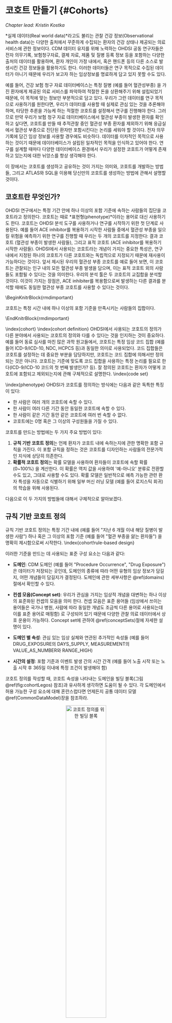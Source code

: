 # 코호트 만들기 {#Cohorts}

*Chapter lead: Kristin Kostka*

*실제 데이터(Real world data)*라고도 불리는 관찰 건강 정보(Observational health data)는 다양한 출처에서 꾸준하게 수집되는 환자의 건강 상태나 제공되는 의료서비스에 관한 정보이다. CDM 데이터 유지를 위해 노력하는 OHDSI 공동 연구자들은 전자 의무기록, 보험청구자료, 결제 자료, 제품 및 질병 등록 정보 등을 포함하는 다양한 출처의 데이터를 활용하며, 환자 개인이 가정 내에서, 혹은 핸드폰 등의 다른 소스로 발생시킨 건강 정보들을 활용하기도 한다. 이러한 데이터들은 연구 목적으로 수집된 데이터가 아니기 때문에 우리가 보고자 하는 임상정보를 명료하게 담고 있지 못할 수도 있다.

예를 들어, 건강 보험 청구 자료 데이터베이스는 특정 질병 (예를 들어 혈관성부종) 을 가진 환자에게 제공된 의료 서비스를 파악하여 적절한 돈을 상환해주기 위해 설립되었기 때문에, 이 목적에 맞는 정보만 부분적으로 담고 있다. 우리가 그런 데이터를 연구 목적으로 사용하기를 원한다면, 우리가 데이터를 사용할 때 실제로 관심 있는 것을 추론해야 하며, 타당한 추론을 가능케 하는 적절한 코호트를 설정해서 연구를 진행해야 한다. 그러므로 만약 우리가 보험 청구 자료 데이터베이스에서 혈관성 부종이 발생한 환자를 확인하고 싶다면, 코호트를 만들 때 추적관찰 중인 혈관성 부종 환자를 제외하기 위해 응급실에서 혈관성 부종으로 진단된 환자만 포함시킨다는 논리를 세워야 할 것이다. 전자 의무 기록에 담긴 임상 정보를 사용할 경우에도 비슷하다. 데이터를 이차적인 목적으로 사용하는 것이기 때문에 데이터베이스가 설립된 일차적인 목적을 인식하고 있어야 한다. 연구를 설계할 때마다 다양한 데이터베이스 환경에서 우리가 설정한 코호트가 어떻게 존재하고 있는지에 대한 뉘앙스를 항상 생각해야 한다.

이 장에서는 코호트를 생성하고 공유하는 것이 가지는 의미와, 코호트를 개발하는 방법들, 그리고 ATLAS와 SQL을 이용해 당신만의 코호트를 생성하는 방법에 관해서 설명할 것이다.

## 코호트란 무엇인가?

OHDSI 연구에서는 특정 기간 안에 하나 이상의 포함 기준에 속하는 사람들의 집단을 코호트라고 정의한다. 코호트는 때로 *표현형(phenotype)*이라는 용어로 대신 사용하기도 한다. 코호트는 OHDSI 분석 도구를 사용하거나 연구를 시작하기 위한 첫 단계로 사용된다. 예를 들어 ACE inhibitor를 복용하기 시작한 사람들 중에서 혈관성 부종을 일으킬 위험을 예측하기 위한 연구를 진행할 때 우리는 두 개의 코호트를 지정한다: 결과 코호트 (혈관성 부종이 발생한 사람들), 그리고 표적 코호트 (ACE inhibitor를 복용하기 시작한 사람들). OHDSI에서 사용되는 코호트라는 개념이 가지는 중요한 특성은, 연구 내에서 지정된 하나의 코호트가 다른 코호트와는 독립적으로 지정되기 때문에 재사용이 가능하다는 것이다. 앞서 제시된 우리의 혈관성 부종 코호트를 예로 들어 보면, 이 코호트는 관찰되는 인구 내의 모든 혈관성 부종 발생을 담으며, 이는 표적 코호트 외의 사람들도 포함될 수 있다는 것을 의미한다. 우리의 분석 툴은 두 코호트의 교집합을 분석할 것이다. 이것이 가지는 장점은, ACE inhibiter를 복용함으로써 발생하는 다른 결과를 분석할 때에도 동일한 혈관성 부종 코호트를 사용할 수 있다는 것이다.

\BeginKnitrBlock{rmdimportant}<div class="rmdimportant">코호트는 특정 시간 내에 하나 이상의 포함 기준을 만족시키는 사람들의 집합이다.
</div>\EndKnitrBlock{rmdimportant}

\index{cohort} \index{cohort definition}
OHDSI에서 사용되는 코호트의 정의가 다른 분야에서 사용되는 코호트의 정의와 다를 수 있다는 것을 인지하는 것이 중요하다. 예를 들어 동료 심사를 마친 많은 과학 원고들에서, 코호트는 특정 임상 코드 집합 (예를 들어 ICD-9/ICD-10, NDC, HCPCS 등)과 동일한 의미로 사용되었다. 코드 집합들은 코호트를 설정하는 데 중요한 부분을 담당하지만, 코호트는 코드 집합에 의해서만 정의되는 것은 아니다. 코호트는 기준에 맞도록 코드 집합을 사용하는 특정 논리를 필요로 한다(ICD-9/ICD-10 코드의 첫 번째 발생인가? 등). 잘 정의된 코호트는 환자가 어떻게 코호트에 포함되고 제외되는지에 관해 구체적으로 설명한다.
\index{code set}

\index{phenotype}
OHDSI가 코호트를 정의하는 방식에는 다음과 같은 독특한 특징이 있다:

- 한 사람은 여러 개의 코호트에 속할 수 있다.
- 한 사람이 여러 다른 기간 동안 동일한 코호트에 속할 수 있다.
- 한 사람이 같은 기간 동안 같은 코호트에 여러 번 속할 수 없다.
- 코호트에는 0명 혹은 그 이상의 구성원들을 가질 수 있다.

코호트를 만드는 방법에는 두 가지 주요 방법이 있다:

1. **규칙 기반 코호트 정의**는 언제 환자가 코호트 내에 속하는지에 관한 명확한 포함 규칙을 가진다. 이 포함 규칙을 정하는 것은 코호트를 디자인하는 사람들의 전문가적인 지식에 상당히 의존한다.
2. **확률적 코호트 정의**는 확률 모델을 사용하여 환자들이 코호트에 속할 확률 (0~100%) 을 계산한다. 이 확률은 역치 값을 사용하여 '예-아니오' 분류로 전환할 수도 있고, 그대로 사용할 수도 있다. 확률 모델은 일반적으로 예측 가능한 관련 환자 특성을 자동으로 식별하기 위해 일부 머신 러닝 모델 (예를 들어 로지스틱 회귀) 의 학습을 위해 사용된다.

다음으로 이 두 가지의 방법들에 대해서 구체적으로 알아보겠다.

## 규칙 기반 코호트 정의

규칙 기반 코호트 정의는 특정 기간 내에 (예를 들어 "지난 6 개월 이내 해당 질병이 발생한 사람") 하나 혹은 그 이상의 포함 기준 (예를 들어 "혈관 부종을 앓는 환자들") 을 명확히 제시함으로써 시작한다. \index{cohort!rule-based design}

이러한 기준을 만드는 데 사용되는 표준 구성 요소는 다음과 같다:

- **도메인**: CDM 도메인 (예를 들어 "Procedure Occurrence", "Drug Exposure")은 데이터가 저장되는 곳인데, 도메인의 종류에 따라 어떤 유형의 임상 정보가 담길지, 어떤 개념들이 담길지가 결정된다. 도메인에 관한 세부사항은 \@ref(domains)절에서 확인할 수 있다.

- **컨셉 모음(Concept set)**: 우리가 관심을 가지는 임상적 개념을 대변하는 하나 이상의 표준화된 컨셉의 모음을 의미 한다. 컨셉 모음은 표준 용어들 (임상에서 쓰이는 용어들은 국가나 병원, 사람에 따라 동일한 개념도 조금씩 다른 용어로 사용되는데 이를 표준 용어로 매핑함) 로 구성되어 있기 때문에 다양한 관찰 의료 데이터에서 상호 운용이 가능하다. Concept set에 관하여 \@ref(conceptSets)절에 자세한 설명이 있다.

- **도메인 별 속성**: 관심 있는 임상 실체와 연관된 추가적인 속성들 (예를 들어 DRUG_EXPOSURE의 DAYS_SUPPLY, MEASUREMENT의 VALUE_AS_NUMBER와 RANGE_HIGH)

- **시간의 설정**: 포함 기준과 이벤트 발생 간의 시간 간격 (예를 들어 노출 시작 또는 노출 시작 후 365일 이내에 특정 조건이 발생해야 함)

코호트 정의를 작성할 때, 코호트 속성을 나타내는 도메인을 빌딩 블록(그림 \@ref(fig:cohortLegos) 참조)과 유사하게 생각하면 도움이 될 수 있다. 각 도메인에서 허용 가능한 구성 요소에 대해 혼란스럽다면 언제든지 공통 데이터 모델 \@ref(CommonDataModel)장을 참조하라.

<div class="figure" style="text-align: center">
<img src="images/Cohorts/cohort-legos.png" alt="코호트 정의를 위한 빌딩 블록" width="50%" />
<p class="caption">(\#fig:cohortLegos)코호트 정의를 위한 빌딩 블록</p>
</div>

코호트 정의를 작성할 때, 다음과 같은 질문에 답할 수 있어야 한다:

- *코호트 진입 시간을 정의하는 초기 이벤트는 무엇인가?*
- *초기 이벤트에는 어떤 포함 기준이 적용되는가?*
- *코호트 종료 시간을 정의하는 것은 무엇인가?*

**코호트 진입 이벤트**: 코호트 진입 이벤트(초기 이벤트)는 사람들이 코호트에 진입하는 **코호트 색인 날짜(cohort index date)**로 정의된다. 코호트 진입 이벤트는 약물 노출(Drug exposure), 질병 상태(conditions), 절차(procedures), 측정(measurements) 및 방문(visits)과 같은 CDM에 기록된 모든 사건일 수 있다. 초기 이벤트는 데이터가 저장되는 CDM 도메인(예를 들어 PROCEDURS_OCCURRENCE, DRUG_EXPOSURE 등), 임상 활동을 식별하기 위해 구축된 개념 모음(예를 들어 질병 상태에 대한 SNOMED 코드, 약물에 대한 RxNorm 코드) 및 기타 특정 속성들(예를 들어 발생 연령, 첫 진단 / 절차 등, 지정된 시작 및 종료 날짜, 방문 유형 등)에 의해 정의된다. 진입 이벤트를 가진 사람들의 집합을 **초기 이벤트 코호트**라고 한다. \index{cohort!entry event}

**포함 기준**: 포함 기준은 초기 이벤트 코호트에 적용되어 코호트에 진입할 사람들을 추가적으로 제한한다. 각 포함 기준을 만들 때는 데이터가 저장되는 CDM 도메인, 컨셉 모음, 도메인 별 속성(예를 들어 days supply, 방문 유형) 및 코호트 색인 날짜에 관한 시간 논리를 결정해야 한다. **적격 코호트(qualifying cohort)**는 초기 이벤트 코호트에서 모든 포함 기준을 충족하는 사람들의 집합으로 정의한다. \index{cohort!inclusion criteria}

**코호트 종료 기준**: 코호트 종료 이벤트는 한 사람이 더 이상 코호트 자격 요건을 갖추지 못했을 때를 의미한다. 코호트 종료는 관찰 기간이 끝났을 때, 초기 진입 이벤트로부터 일정한 시간이 경과했을 때 혹은 마지막 이벤트가 발생했을 때 등 여러 방법으로 정의할 수 있다. 코호트 종료 기준에 따라 한 사람이 다른 시간 간격 동안 코호트에 여러 번 속할 수 있다.\index{cohort!exit criteria}

\BeginKnitrBlock{rmdimportant}<div class="rmdimportant">OHDSI 도구에는 포함 기준과 제외 기준이 구분되지 않는다. 모든 기준은 포함 기준으로 설정해야 한다. 예를 들어 ‘사전 고혈압 환자 제외’라는 제외 기준을 ‘사전 고혈압 발생이 0인 사람들 포함’이라는 포함 기준으로 설정해야 한다.
</div>\EndKnitrBlock{rmdimportant}

## 컨셉 모음 {#conceptSets}

\index{concept set}

컨셉 모음을 구성하는 컨셉들은 다양한 다른 분석들에서 재사용이 가능하다. 컨셉 모음은 관찰 연구들에서 종종 사용되는 표준화된 컴퓨터 코드라고 생각해도 된다. 컨셉 모음은 다음 특성들을 포함하고 있다:

- **Exclude**: 컨셉 모음으로부터 해당 컨셉과 해당 컨셉의 하위 컨셉들을 제외하라.
- **Descendants**: 이 컨셉 뿐만 아니라 모든 하위 항목 컨셉들을 고려하라.
- **Mapped**: 표준화되지 않은 컨셉들도 검색하라.

예를 들어 표 \@ref(tab:conceptSetExpression)과 같이 컨셉 모음은 두 개의 컨셉들을 포함할 수 있다. 여기서 우리는 [4329847](http://athena.ohdsi.org/search-terms/terms/4329847) (“Myocardial infarction”) 과 그 모든 하위 컨셉들을 포함했고, [314666](http://athena.ohdsi.org/search-terms/terms/314666) (“Old myocardial infarction”) 과 그 모든 하위 컨셉들은 제외했다.

Table: (\#tab:conceptSetExpression) 컨셉 모음의 예시

| Concept Id | Concept Name | Excluded | Descendants | Mapped |
| ---------- |:------------ | -------- | ----------- | ------ |
| 4329847    | Myocardial infarction | NO | YES | NO |
| 314666     | Old myocardial infarction | YES | YES | NO |

그림 \@ref(fig:conceptSet)에서 볼 수 있다시피, “Myocardial infarction” 과 그 모든 하위 컨셉들을 포함할 것이고, 하위 컨셉들 중에서 “Old myocardial infarction” 와 그 모든 하위 컨셉들은 제외할 것이다. 결과적으로 거의 100개 정도의 표준 컨셉들을 포함한 컨셉 모음이 만들어졌다. 이 표준 컨셉들은 다양한 데이터베이스에서 사용되는 수백 개의 소스 코드 (예를 들어 ICD-9, ICD-10) 를 반영한다.

<div class="figure" style="text-align: center">
<img src="images/Cohorts/conceptSet.png" alt="&quot;Myocardial infaction&quot;와 그 하위 컨셉을 포함하지만 &quot;Old myocardial infarction&quot;과 그 하위 컨셉은 제외하는 컨셉 모음" width="100%" />
<p class="caption">(\#fig:conceptSet)"Myocardial infaction"와 그 하위 컨셉을 포함하지만 "Old myocardial infarction"과 그 하위 컨셉은 제외하는 컨셉 모음</p>
</div>

## 확률적 코호트 정의

규칙 기반 코호트 정의는 코호트 정의를 수행할 때 널리 사용되는 방법이다. 그러나 코호트를 만들기 위해 전문가끼리의 합의를 이루는 것은 매우 많은 시간이 소요되는 일이다. 확률적 코호트 정의는 코호트 속성의 효율적인 선택을 위한 대안적인 기계 구동 방식이다. 이 접근법에서, 지도 기계학습은 코호트를 설계하는 알고리즘이 레이블이 붙은 케이스로부터 학습할 수 있게 한다. 이 알고리즘은 더 나은 코호트 설계를 위해 사용될 것이다. \index{cohort!probabilistic design}

A이 접근 방법을 CDM의 데이터에 적용한 예는 아프로디테 (APHRODITE: Automated PHenotype Routine for Observational Definition, Identification, Training and Evaluation) R 패키지이다. 이 패키지는 불완전하게 레이블이 붙은 데이터로부터 학습하는 능력을 결합한 코호트 구축 프레임워크를 제공한다. [@Banda2017APHRODITE] \index{APHRODITE}

[^aphroditeUrl]: https://github.com/OHDSI/Aphrodite

## 코호트 정의 유효성

당신이 코호트를 구축할 때, 다음 중 당신에게 더 중요한 것이 무엇인지 고려하는 것이 필요하다: *코호트 조건에 해당하는 환자를 모두 찾는 것이 더 중요한가? 아니면 당신이 확신할 수 있는 환자들만 찾는 것이 더 중요한가?*

코호트를 구축할 때 당신의 전략은 전문가가 질병을 얼마나 엄격하게 정의하는지에 의존할 것이다. 얻을 수 있는 모든 것을 사용하거나, 최저 공통분모를 사용하거나 이 둘을 절충하는 코호트 정의를 작성할 수 있다. 관심 코호트를 적절하게 연구하기 위해 얼마나 엄격한 임계값을 사용할지는 궁극적으로 연구원의 재량에 달려 있다.

이 장의 시작 부분에서 언급했듯이 코호트 정의는 데이터로부터 관찰하고자 하는 것을 유추하려는 시도이다. 우리는 코호트 정의를 통한 다음의 시도에 성공하였는가? 일반적으로, ‘골드 스탠다드 기준’과 비교함으로써 규칙 기반의 코호트 정의와 확률적 알고리즘의 유효성을 검증할 수 있다. 이에 대해서는 \@ref(ClinicalValidity)장 ("임상적 타당성") 에서 자세히 설명한다.

### OHDSI의 골드 스탠다드 코호트 라이브러리

커뮤니티를 지원하기 위해서 OHDSI Gold Standard Phenotype Library (GSPL) 그룹이 형성되었다. GSPL 그룹의 목표는 규칙 기반 및 확률적 방법으로 커뮤니티 기반의 코호트 라이브러리를 개발하는 것이다. GSPL은 OHDSI 커뮤니티의 멤버들이 각자의 연구를 위해 커뮤니티가 검증한 코호트를 찾아서 실행시킬 수 있게 하였다. 이 ‘gold standard’ 코호트들은 라이브러리 안에 들어 있다. GSPL과 관련된 추가적인 정보를 얻으려면 OHDSI 작업 그룹 페이지에 문의하라. 이전에 소개되었던 APHRODITE [@Banda2017APHRODITE] 와 PheValuator tool [@Swerdel2019phevaluator] 뿐만 아니라 OHDSI 네트워크에서 전자 의무 기록과 유전 정보를 공유하기 위해 만들어진 eMERGE Phenotype Library [eMERGE](https://emerge.mc.vanderbilt.edu/) [Phenotype Library](https://phekb.org/phenotypes) [@Hripcsak2019eMERGE] 도 해당 작업 그룹에서 다루고 있다. 당신이 코호트를 설계하는 데 관심이 많다면, 이 작업 그룹에 참여해 보아라.
 \index{phenotype library}

[^gsplUrl]: https://www.ohdsi.org/web/wiki/doku.php?id=projects:workgroups:gold-library-wg

## 고혈압 환자 코호트 작성하기

규칙 기반의 접근 방법으로 코호트를 작성해보자. 이번 예제에서는, *고혈압의 초기 치료를 위해 ACE inhibitors 단일 치료를 시작한 환자들* 을 찾을 것이다.

이 연습을 진행하면서 표준 감소 차트와 비슷한 코호트를 작성하게 될 것이다. 그림 \@ref(fig:CohortPractice)은 우리가 어떤 논리로 코호트를 작성할지 보여준다.

<div class="figure" style="text-align: center">
<img src="images/Cohorts/CohortPractice.png" alt="만들고자 하는 코호트의 논리적 구성도" width="100%" />
<p class="caption">(\#fig:CohortPractice)만들고자 하는 코호트의 논리적 구성도</p>
</div>

ATLAS 유저 인터페이스를 사용해서 코호트를 작성해도 되고, 쿼리를 직접 짜도 된다. 이 장에서는 두 가지 방법 모두에 대해 간단히 소개하겠다.

## ATLAS를 이용해 코호트 작성하기

ATLAS를 시작하기 위해 ![](images/Cohorts/cohortdefinition.png) 버튼을 클릭하라. 다음으로 ‘New cohort’ 버튼을 클릭하라. 다음 화면에서 비어 있는 코호트를 확인할 수 있을 것이다. 그림 \@ref(fig:ATLASdefineacohort)에서 당신이 현재 보고 있는 화면을 확인하라.

<div class="figure" style="text-align: center">
<img src="images/Cohorts/ATLAS-defineacohort.png" alt="New Cohort Definition" width="100%" />
<p class="caption">(\#fig:ATLASdefineacohort)New Cohort Definition</p>
</div>

먼저 “New Cohort Definition”로 지정되어 있는 코호트 이름을 다른 이름으로 바꿔 지어 주기를 추천한다. ‘New users of ACE inhibitors as first-line monotherapy for hypertension’라고 지으면 적당할 것이다.

\BeginKnitrBlock{rmdimportant}<div class="rmdimportant">ATLAS는 동일한 이름을 가진 두 개의 코호트가 존재하는 것을 허락하지 않는다. 기존에 있던 이름을 사용하려고 하면 에러 메시지가 뜰 것이다.</div>\EndKnitrBlock{rmdimportant}

이름을 정했으면, ![](images/Cohorts/save.png)을 눌러서 코호트를 저장하여라.


### 초기 이벤트 기준

이제 우리는 초기 코호트 이벤트를 정의해야 한다. “Add initial event”를 클릭하라. 어떤 도메인 내에서 기준을 설정할지 결정해야 한다. 초기 코호트 이벤트를 정의하기 위해 어떤 도메인이 필요한지 어떻게 알 수 있을까? 함께 알아보자.

<div class="figure" style="text-align: center">
<img src="images/Cohorts/ATLAS-initialevent.png" alt="초기 이벤트 추가하기" width="100%" />
<p class="caption">(\#fig:ATLASinitialevent)초기 이벤트 추가하기</p>
</div>

그림 \@ref(fig:ATLASinitialevent)에서 볼 수 있듯이 ATLAS는 각 기준들 아래에 설명을 제공한다. 우리가 만약 특정 질병을 진단받은 환자들을 찾으려 한다면 CONDITION_OCCURRENCE 도메인에서 기준을 만들어야 한다. 특정 약물이나 특정 계열의 약물을 복용한 환자를 찾고 싶다면, DRUG_EXPOSURE 도메인에서 기준을 만들어야 한다. 우리는 고혈압의 초치료로 ACE inhibitors 단독요법을 시행한 환자들을 찾고 싶기 때문에, DRUG_EXPOSURE 도메인에서 기준을 만들어야 한다. 그런데 고혈압을 진단받은 환자도 찾아야 하지 않는가? 고혈압과 관련해서는 다른 기준을 만들 것이다. 하지만 고혈압 약물을 복용하기 시작한 날짜가 코호트 시작 날짜로 설정되며, 고혈압 약물을 복용하기 시작한 것이 코호트의 시작 이벤트가 될 것이다. 고혈압의 진단은 *추가적 적격 기준(additional qualifying criteria)*이라고 부른다. 이에 관해서는 뒤에서 다시 설명하겠다. 이제 ‘Add Drug Exposure’를 클릭하라.

화면은 당신이 선택한 기준에 따라 업데이트되겠지만, 아직 끝난 것은 아니다. 그림 \@ref(fig:ATLASdrugexposure)에서 볼 수 있다시피 ATLAS는 우리가 어떤 약물을 찾고자 하는지 아직 모른다. 우리는 ATLAS에게 어떤 컨셉 모음이 ACE inhibitors와 연관이 있는지 알려주어야 한다.

<div class="figure" style="text-align: center">
<img src="images/Cohorts/ATLAS-drugexposure.png" alt="약물 복용에 관하여 정의하기" width="100%" />
<p class="caption">(\#fig:ATLASdrugexposure)약물 복용에 관하여 정의하기</p>
</div>

### 컨셉 모음 정의하기

ACE inhibitors를 정의하기 위한 대화 상자를 열기 위해 ![](images/Cohorts/downarrow.png)을 클릭하라.

#### 시나리오 1: 당신은 아직 컨셉 모음을 만들지 않았다 {-}

아직 당신의 코호트에 추가할 컨셉 모음을 만들지 않았다면, 이것을 먼저 진행해야 한다. ‘Concept set’ 탭의 ‘New Concept Set’을 클릭하여 코호트를 작성하는 데 쓰일 컨셉 모음을 만들 수 있다. 컨셉 모음의 이름을 ‘Unnamed Concept Set’에서 새로 지어 주어야 한다. 이제 ![](images/Cohorts/search-2.png) 모듈을 통해 ACE inhibitors를 나타내는 컨셉들을 찾아보자. (그림 \@ref(fig:aceinhibitors))

<div class="figure" style="text-align: center">
<img src="images/Cohorts/aceinhibitors.png" alt="용어 찾기 - ACE Inhibitors" width="100%" />
<p class="caption">(\#fig:aceinhibitors)용어 찾기 - ACE Inhibitors</p>
</div>

필요한 용어들을 찾았다면, ![](images/Cohorts/shoppingcart.png)을 클릭함으로써 그 컨셉을 선택할 수 있다. 그림 \@ref(fig:aceinhibitors)의 좌상단의 왼쪽을 향하는 화살표 버튼을 클릭하여 코호트 작성 페이지로 돌아갈 수 있다. 적절한 용어를 찾기 위한 방법은 \@ref(StandardizedVocabularies)장 (표준 용어)을 참고하라.

그림 \@ref(fig:aceConceptSetExpression)에서 우리가 선택한 컨셉 모음의 구성을 확인할 수 있다. 우리는 모든 ACE inhibitors 성분들을 선택했으며, 그것들의 하위 개념들도 포함시켰다. ‘Included concepts’를 클릭하여 포함된 21,536개의 모든 컨셉들을 확인할 수 있고, ‘Included Source Codes’를 클릭하여 모든 소스 코드들을 확인할 수도 있다.

<div class="figure" style="text-align: center">
<img src="images/Cohorts/aceConceptSetExpression.png" alt="ACE inhibitor를 포함한 약물들의 컨셉 모음" width="100%" />
<p class="caption">(\#fig:aceConceptSetExpression)ACE inhibitor를 포함한 약물들의 컨셉 모음</p>
</div>

#### 시나리오 2: 당신은 이미 컨셉 모음을 만들었다{-}

만약 당신이 이미 컨셉 모음을 만들었고, ATLAS에 저장했다면, ‘Import Concept Set’을 클릭하라. 그러면 그림 \@ref(fig:ATLASfindyourconcept)에서 볼 수 있다시피 ATLAS의 컨셉 모음 저장소에서 당신의 컨셉 모음을 찾을 수 있는 대화창이 뜬다. 이번 예시에서는 사용자가 ATLAS에 저장되어 있던 컨셉 모음을 이용한다고 가정하자. 사용자는 검색 창에 ‘ace inhibitors’를 검색하였고, 검색 내용이 이름에 포함된 컨셉 모음들을 볼 수 있을 것이다. 사용자는 해당하는 컨셉 모음을 클릭하여 선택할 수 있다 (참고로 당신이 컨셉 모음을 선택하면 대화창은 사라진다). Any Drug 칸이 당신이 선택한 컨셉 모음의 이름으로 바뀌어 있다면 성공한 것이다.

<div class="figure" style="text-align: center">
<img src="images/Cohorts/ATLAS-findingyourconcept.png" alt="ATLAS 저장소에서 컨셉 모음을 가져오기" width="100%" />
<p class="caption">(\#fig:ATLASfindyourconcept)ATLAS 저장소에서 컨셉 모음을 가져오기</p>
</div>

### 추가적 초기 이벤트 기준

이제 코호트에 컨셉 모음을 만들어 붙였지만, 아직 끝난 것이 아니다. 당신은 ACE inhibitors를 태어나서 처음 복용한 사람들을 찾고 있다. 이는 ACE inhibitors을 처음 복용한 환자 기록을 찾는 것을 의미한다. 이를 지정하기 위해 당신은 ‘+Add attribute’를 클릭하여 ‘Add first exposure criteria’를 선택해야 한다. 당신이 만든 기준의 다른 특성들을 지정할 수 있다는 것을 참고하라. 약물을 복용한 날짜나 나이, 성별 혹은 약물과 관련한 다른 특성들을 지정할 수 있다. 각 도메인에 따라 선택할 수 있는 특성들이 다르다.

선택을 했으면, 창은 자동으로 닫힌다. 선택된 특성은 초기 기준과 같은 칸 안에서 볼 수 있을 것이다 (그림 \@ref(fig:initialEventAce)을 보라).

\BeginKnitrBlock{rmdimportant}<div class="rmdimportant">현재 ATLAS 디자인은 활용하기에 약간 혼란스러울 수 있다. 생긴 모양과는 다르게 버튼 ![](images/Cohorts/redX.png)는 ‘NO’를 의미하는 것이 아니다. 이는 사용자에게 해당 기준을 삭제할 수 있도록 만들어진 버튼이다. 만약 당신이 ![](images/Cohorts/redX.png)를 클릭한다면, 해당 기준은 사라질 것이다. 그러므로 당신의 기준을 사라지지 않은 채 그대로 보존시키고 싶다면, 옆에 ![](images/Cohorts/redX.png) 버튼을 그대로 놔두어야 한다.
</div>\EndKnitrBlock{rmdimportant}

이제 당신은 만족스러운 초기 이벤트를 설정했다. 환자가 처음으로 약물을 복용했다는 사실을 보증하기 위해, 환자 기록을 확인할 수 있는 충분한 기간을 설정해 주면 좋을 것이다. 짧은 관찰 기간을 가진 환자들은 우리가 확인할 수 없는 다른 곳에서 약물을 복용하였을 수도 있다. 우리가 이것을 강제적으로 막을 수는 없지만 index date 이전에 관찰 기간을 설정함으로써 최소한 해당 관찰 기간 동안에는 약물 복용이 이루어지지 않았음을 보증할 수 있다. 이를 위해 관찰 기간을 설정하는 부분이 있으며, 구체적인 관찰 기간을 직접 설정할 수도 있다. 우리는 초기 이벤트 이전에 365일 동안 관찰된 환자를 필요로 한다. 그림 \@ref(fig:initialEventAce)처럼 관찰 기간을 다음과 같이 설정하라: *with continuous observation of 365 days before.* 당신 연구 팀의 재량껏 관찰 기간을 설정하면 된다. 다른 코호트에서는 관찰 기간을 다르게 설정해서 다양한 시도들을 해볼 수 있다. 이는 환자의 과거력에 관한 기간이며, index date 이후의 시간은 포함하지 않는다. 그러므로 우리는 0 dates after index date라고 설정해야 한다. 우리는 생에 처음 ACE inhibitors를 복용한 환자를 찾고 싶기 때문에 *limit initial events to the “earliest event” per person* (한 환자에서 발생한 여러 번의 ACE inhibitor 복용 중, 첫 번째 복용을 초기 이벤트로 설정하는 것) 으로 설정한다.

<div class="figure" style="text-align: center">
<img src="images/Cohorts/initialEventAce.png" alt="Index date 이전에 필요로 하는 관찰 기간 설정하기." width="100%" />
<p class="caption">(\#fig:initialEventAce)Index date 이전에 필요로 하는 관찰 기간 설정하기.</p>
</div>

지금껏 설정한 논리를 한 눈에 보기 위해서 환자의 타임라인을 설정해볼 수 있다.

<div class="figure" style="text-align: center">
<img src="images/Cohorts/EarliestEventExplained.png" alt="기준들이 적용됨에 따라 환자가 코호트에 적합한지 살펴보기" width="100%" />
<p class="caption">(\#fig:EarliestEventExplained)기준들이 적용됨에 따라 환자가 코호트에 적합한지 살펴보기</p>
</div>

그림 \@ref(fig:EarliestEventExplained)에서 각 행은 코호트에 들어올 자격을 갖출 수 있는 환자 개개인을 나타낸다. 그리고 색칠이 된 별들은 환자가 특정 기준을 만족했던 시간을 나타낸다. 추가적인 기준들이 설정될수록 색칠이 된 별들 대신 그 자리에 색칠되지 않은 별들이 그려진 것을 볼 수 있다. 이는 환자가 조건들을 모두 만족하는 이벤트도 가지고 있지만, 그렇지 않은 이벤트도 가지고 있음을 의미한다. 마지막 기준을 그린 그림을 보면 우리는 ACE inhibitors를 처음으로 복용하였으며, 복용 이전에 최소 365일의 관찰 기간을 가진 환자들을 확인할 수 있다. 당신의 코호트를 설계할 때 [OHDSI Forum](http://forums.ohdsi.org)에 참여하는 연구자들의 의견을 참고하면 더 좋을 것이다.

### 포함 기준

코호트 진입 이벤트를 설정했으면, 다음 두 옵션을 통해 추가적 이벤트를 설정할 수 있다: ‘Restrict initial events’, 그리고 ‘New inclusion criteria’. 이 두 옵션 사이에는 ATLAS가 사용자에게 어떤 임시 정보를 제공하는가의 차이가 있다. 만약 당신이 기준을 추가하기 위해 ‘Restrict initial events’를 사용한다면, ATLAS에서 카운트를 생성(generate)할 때, 모든 기준들을 충족시키는 사람의 수를 얻게 될 것이다. ‘New inclusion criteria’를 통해 기준을 추가한다면, 추가 포함 기준을 적용하여 손실된 환자 수를 보여주는 감소 차트를 확인할 수 있을 것이다. 당신이 추가한 기준에 의해 얼마나 많은 손실이 발생하는지 보여주는 감소 차트를 확인하는 것은 중요하기 때문에 ‘New inclusion criteria’를 통해 기준을 추가하는 것이 권장된다. 이를 통해 코호트에 포함되는 환자 수를 급격하게 감소시키는 기준이 무엇인지 확인할 수 있게 된다. 당신은 해당 기준을 완화하여 보다 큰 코호트를 얻을 수 있다. 이것은 궁극적으로 이 코호트를 설계하는 전문가의 재량에 달려있다.

이제 ‘New inclusion criteria’를 통해 기준들을 추가해보자. 이는 위에서 코호트 기준을 설정한 것과 동일한 방법으로 하면 된다. 특정 기준들을 만들어서 넣은 다음, 특정 속성들을 추가할 수 있을 것이다. 우리가 첫 번째로 추가할 기준은 다음과 같다: *ACE inhibitors 약물을 복용한 시점 이후 0~365일 이내에 최소 1회 고혈압이 발생한 사람.* ‘New inclusion criteria’를 클릭한 다음, 그 기준을 설명해줄 수 있는 이름을 정하라. 그래야 나중에 이 코호트를 다시 보았을 때 자신이 무엇을 만들었는지 헷갈리지 않을 것이다.

이 새로운 기준에 이름을 달고 난 다음, “+Add criteria to group” 버튼을 클릭하여 여러 규칙을 담은 기준을 설계하라. 이 버튼은 “Add Initial Event”과 비슷한데, 다만 “+Add criteria to group”의 버튼은 초기 이벤트를 설계하고, 수정하는 버튼이 아니다. 우리는 여기서 여러 개의 기준을 추가할 수 있다. 예를 들어 만약 당신이 질병의 발생을 확인하는 여러 가지 방법을 가지고 있다고 가정하자(예를 들어 CONDITION_OCCURRENCE, 혹은 DRUG_EXPOSURE, 혹은 MEASUREMENT을 사용한 방법). 모두 다른 도메인들이고 각각 다른 기준들을 필요로 하겠지만 특정 조건을 찾는 하나의 기준으로 그룹화할 수 있다. 이 경우에는, 우리는 고혈압의 진단을 찾고 싶기 때문에  “Add condition occurrence”를 선택한다. 여기에 적절한 컨셉 모음을 붙이는 등 초기 이벤트를 설정할 때와 비슷하게 하면 된다. 또한 ACE inhibitor 첫 복용한 날(index date)로 이후 0~365일의 기간을 설정하라. 그림 \@ref(fig:ATLASIC1)와 같이 작성될 수 있을 것이다.

<div class="figure" style="text-align: center">
<img src="images/Cohorts/ATLAS-IC1.png" alt="추가적 포함 기준 1" width="100%" />
<p class="caption">(\#fig:ATLASIC1)추가적 포함 기준 1</p>
</div>

그리고 당신은 환자들을 탐색할 또 다른 기준을 추가하고 싶을 것이다: *with exactly 0 occurrences of hypertension drugs ALL days before and 1 day before index start date(ACE inhibitor 이전에 어떠한 고혈압 약물도 복용하지 않은 사람).* 먼저 “New inclusion criteria”를 클릭해 당신의 기준을 설정한 다음, “+Add criteria to group”을 클릭한다. 이는 DRUG_EXPOSURE의 영역이니 “Add Drug Exposure”를 클릭한 다음, 고혈압 약물의 컨셉 모음을 붙인다. 그리고, index date로부터 ALL days before and 0 days after라는 시간을 설정해준다. exactly 0 occurrence를 선택하였는지 다시 한번 확인하고 그림 \@ref(fig:ATLASIC2)과 같이 잘 만들어졌는지 확인하라.

<div class="figure" style="text-align: center">
<img src="images/Cohorts/ATLAS-IC2.png" alt="추가적 포함 기준 1" width="100%" />
<p class="caption">(\#fig:ATLASIC2)추가적 포함 기준 1</p>
</div>

“having no occurrences” (발생하지 않았다) 라는 말이 왜 “exactly 0 occurrences” (발생 횟수 0회) 라고 쓰이는지 혼란스러울 수 있다. 이는 ATLAS 가 사용하는 규칙이다. ATLAS는 오직 포함 기준만을 사용하고, 제외 기준을 사용하지 않는다. 만약 당신이 어떤 특성을 가진 환자들을 제외하고 싶다면 해당 특성을 0회 가지는 환자들을 포함한다는 말로 대체하여야 한다. 처음에는 헷갈릴 수 있지만 계속 사용하다 보면 이러한 논리가 익숙해질 것이다.

마지막으로 목표 환자군 설정을 위한 기준을 하나 더 추가해야 한다: *with exactly 1 occurrence of hypertension drugs between 0 days before and 7 days after index start date AND can only start one HT drug (an ACE inhibitor) – index date 이후 0~7일 동안 정확히 1회의 고혈압 약물을 복용했으며, 반드시 ACE inhibitor로 고혈압 약물치료를 시작해야 한다.* 먼저 “New inclusion criteria”를 클릭해 당신의 기준을 설정한 다음, “+Add criteria to group”을 클릭한다. 이는 DRUG_EXPOSURE의 영역이니 “Add Drug Exposure”를 클릭한 다음, 고혈압 약물의 컨셉 모음을 붙인다. 그리고 index date 이후 0~7일이라는 시간을 설정해준다. 그림 \@ref(fig:ATLASIC3)를 통해 진행된 모습을 확인하라.

<div class="figure" style="text-align: center">
<img src="images/Cohorts/ATLAS-IC3.png" alt="추가적 포함 기준 3" width="100%" />
<p class="caption">(\#fig:ATLASIC3)추가적 포함 기준 3</p>
</div>

### 코호트 종료 기준

이제 모든 적절한 포함 기준을 추가했다. 다음으로 코호트 종료 기준을 정해야 한다. 사람들이 더 이상 이 코호트에 포함될 자격이 없어질 때는 언제일지 생각해보아야 할 것이다. 이 코호트에서 우리는 약물을 처음 복용한 사람들을 추적한다. 즉, 약물 복용을 중단한 시점에 환자는 코호트에서 나오게 하면 된다. 약물 복용이 중단되는 동안에는 해당 환자에게 무슨 일이 일어나는지 확인할 수 없기 때문이다. 또한 약물 복용 사이에 허용되는 공백 기간을 지정하기 위해 persistence 창에서 기준을 설정할 수 있다. 이 연구에서 전문가들은 약물 복용 사이에 최대 30일의 공백 기간은 허용된다고 결론지었다.

**왜 공백기간이 허용되는가?** 우리는 데이터 세트에서 실제로 이루어지는 일들의 일부만 관찰할 수 있을 뿐이다. 특히 환자의 약물 복용에 관한 정보는 처방전의 기록으로 확인한다. 그리고 처방전을 통해 하루 치 이상의 약을 처방하기 때문에 기록이 비어 있는 시간 동안에도 환자가 약을 복용하고 있다는 합리적 추론이 가능하다.

Event will persist “end of a continuous drug exposure” 를 선택하고, persistence 창에 “allow for a maximum of 30 days”를 추가한 다음 ‘ACE inhibitor’ 컨셉 모음을 추가로 지정해 주면 된다. 그림 \@ref(fig:ATLAScohortexit)를 통해 이를 확인하라.

<div class="figure" style="text-align: center">
<img src="images/Cohorts/cohort-exit.png" alt="코호트 종료 기준" width="100%" />
<p class="caption">(\#fig:ATLAScohortexit)코호트 종료 기준</p>
</div>

이 코호트의 경우 다른 Censoring event는 선택되지 않았다. 하지만 Censoring event를 추가해야 하는 다른 코호트를 만들어야 할 때, 코호트 정의 할 때 다른 속성들을 추가했던 것과 비슷하게 진행하면 된다. 당신은 이제 당신의 코호트를 성공적으로 만들었다. 반드시 ![](images/Cohorts/save.png) 버튼을 눌러라. 축하한다! 코호트를 만드는 것은 OHDSI가 제공하는 툴을 이용하기 위해 가장 중요한 부분이다. 이제 ‘Export’ 탭을 클릭하면 ATLAS에 당신이 정의한 코호트가 SQL코드와 JSON 파일로 저장되어 다른 연구자들과 공유할 수 있다.

## SQL을 사용하여 코호트 구현하기

여기서는 동일한 코호트를 SQL과 R을 통하여 작성하는 방법을 설명할 것이다. 9장에서 설명하였듯이 OHDSI는 SqlRender, DatabaseConnector라는 두 개의 R 패키지를 제공하는데, 이는 SQL의 코드가 다양한 플랫폼에서 실행될 수 있게끔 자동으로 번역해준다.

구체적인 설명을 위해 우리는 SQL 코드를 여러 개의 단계로 나눌 것이고, 각 단계에서는 다음 단계에 필요한 임시 테이블이 생성될 것이다. 이런 설명 방법이 가장 효율적이지는 않겠지만 매우 긴 단일 명령문을 읽는 것보단 쉬울 것이다.

### 데이터베이스에 연결하기

처음으로 우리는 R에 서버에 어떻게 접속하는지 알려주어야 한다. `createConnectionDetails`라는 기능을 가진 [DatabaseConnector](https://ohdsi.github.io/DatabaseConnector/) 패키지를 사용할 것이다. `?createConnectionDetails`를 기입하여 다양한 데이터베이스 관리 시스템(DBMS)에 연결하기 위해 필요한 설정을 확인할 수 있다. 예를 들어 아래의 코드를 이용해 PostgreSQL에 연결할 수 있다:


```r
library(CohortMethod)
connDetails <- createConnectionDetails(dbms = "postgresql",
                                       server = "localhost/ohdsi",
                                       user = "joe",
                                       password = "supersecret")

cdmDbSchema <- "my_cdm_data"
cohortDbSchema <- "scratch"
cohortTable <- "my_cohorts"
```

마지막 3줄은 변수 `cdmDbSchema`, `cohortDbSchema`, 그리고 `cohortTable` 들을 정의한다. 우리는 나중에 이 변수들을 R에게 CDM 포맷의 데이터가 어디에 있으며, 우리가 만든 코호트가 어디에 생성되어야 하는지 알려주기 위해 사용할 것이다. Microsoft SQL Server에서는 `cdmDbSchema <- "my_cdm_data.dbo"`의 예시와 같이 데이터베이스와 스키마 모두를 지정해 주어야 함을 참고하라.

### 컨셉 결정하기

가독성을 위해 R에 필요한 컨셉 아이디들을 정의하고 SQL에 전달한다:


```r
aceI <- c(1308216, 1310756, 1331235, 1334456, 1335471, 1340128, 1341927,
          1342439, 1363749, 1373225)

hypertension <- 316866

allHtDrugs <- c(904542, 907013, 932745, 942350, 956874, 970250, 974166,
                  978555, 991382, 1305447, 1307046, 1307863, 1308216,
                  1308842, 1309068, 1309799, 1310756, 1313200, 1314002,
                  1314577, 1317640, 1317967, 1318137, 1318853, 1319880,
                  1319998, 1322081, 1326012, 1327978, 1328165, 1331235,
                  1332418, 1334456, 1335471, 1338005, 1340128, 1341238,
                  1341927, 1342439, 1344965, 1345858, 1346686, 1346823,
                  1347384, 1350489, 1351557, 1353766, 1353776, 1363053,
                  1363749, 1367500, 1373225, 1373928, 1386957, 1395058,
                  1398937, 40226742, 40235485)
```

### 약물을 처음 복용한 환자 찾기

먼저 각 환자에 대한 ACE inhibitor의 첫 복용을 찾을 것이다:


```r
conn <- connect(connectionDetails)

sql <- "SELECT person_id AS subject_id,
  MIN(drug_exposure_start_date) AS cohort_start_date
INTO #first_use
FROM @cdm_db_schema.drug_exposure
INNER JOIN @cdm_db_schema.concept_ancestor
  ON descendant_concept_id = drug_concept_id
WHERE ancestor_concept_id IN (@ace_i)
GROUP BY person_id;"

renderTranslateExecuteSql(conn,
                          sql,
                          cdm_db_schema = cdmDbSchema,
                          ace_i = aceI)
```

DRUG_EXPOSURE 테이블을 CONCEPT_ANCESTOR 테이블에 조인함으로써 ACE inhibitor를 포함하는 모든 약물을 찾았다는 것을 참고하라.

### 약물 복용 이전 최소 365일 동안 관찰될 수 있었던 환자

OBSERVATION_PERIOD 테이블을 조인하여 약물 복용 이전 최소 365일 동안 관찰될 수 있었던 환자를 선택해야 한다:


```r
sql <- "SELECT subject_id,
  cohort_start_date
INTO #has_prior_obs
FROM #first_use
INNER JOIN @cdm_db_schema.observation_period
  ON subject_id = person_id
    AND observation_period_start_date <= cohort_start_date
    AND observation_period_end_date >= cohort_start_date
WHERE DATEADD(DAY, 365, observation_period_start_date) < cohort_start_date;"

renderTranslateExecuteSql(conn, sql, cdm_db_schema = cdmDbSchema)
```

### 이전에 고혈압을 진단받은 환자

index date로부터 365일 이내에 고혈압 진단을 받은 환자여야 한다:


```r
sql <- "SELECT DISTINCT subject_id,
  cohort_start_date
INTO #has_ht
FROM #has_prior_obs
INNER JOIN @cdm_db_schema.condition_occurrence
  ON subject_id = person_id
    AND condition_start_date <= cohort_start_date
    AND condition_start_date >= DATEADD(DAY, -365, cohort_start_date)
INNER JOIN @cdm_db_schema.concept_ancestor
  ON descendant_concept_id = condition_concept_id
WHERE ancestor_concept_id = @hypertension;"

renderTranslateExecuteSql(conn,
                          sql,
                          cdm_db_schema = cdmDbSchema,
                          hypertension = hypertension)
```

`SELECT DISTINCT`를 사용하여 과거에 여러 번의 고혈압 진단을 받은 환자들이 여러 번의 코호트 진입을 하지 않도록 했다.

### 사전에 받은 치료가 없어야 함

이전에 어떠한 고혈압 약물이라도 복용해서는 안 된다:


```r
sql <- "SELECT subject_id,
  cohort_start_date
INTO #no_prior_ht_drugs
FROM #has_ht
LEFT JOIN (
  SELECT *
  FROM @cdm_db_schema.drug_exposure
  INNER JOIN @cdm_db_schema.concept_ancestor
    ON descendant_concept_id = drug_concept_id
  WHERE ancestor_concept_id IN (@all_ht_drugs)
) ht_drugs
  ON subject_id = person_id
    AND drug_exposure_start_date < cohort_start_date
WHERE person_id IS NULL;"

renderTranslateExecuteSql(conn,
                          sql,
                          cdm_db_schema = cdmDbSchema,
                          all_ht_drugs = allHtDrugs)
```

Left join을 사용했으며, DRUG_EXPOSURE 테이블의 person_id 행만 NULL의 값(일치하는 기록이 없음을 의미)을 가질 수 있도록 허용했다는 것을 참고하라.

### 단독 요법

코호트에 진입하고 첫 1주일 동안은 고혈압 치료 약물을 단 1회만 복용하도록 설정한다:


```r
sql <- "SELECT subject_id,
  cohort_start_date
INTO #monotherapy
FROM #no_prior_ht_drugs
INNER JOIN @cdm_db_schema.drug_exposure
  ON subject_id = person_id
    AND drug_exposure_start_date >= cohort_start_date
    AND drug_exposure_start_date <= DATEADD(DAY, 7, cohort_start_date)
INNER JOIN @cdm_db_schema.concept_ancestor
  ON descendant_concept_id = drug_concept_id
WHERE ancestor_concept_id IN (@all_ht_drugs)
GROUP BY subject_id,
  cohort_start_date
HAVING COUNT(*) = 1;"

renderTranslateExecuteSql(conn,
                          sql,
                          cdm_db_schema = cdmDbSchema,
                          all_ht_drugs = allHtDrugs)
```

### 코호트 종료

이제 코호트 종료 일자를 제외하고 코호트를 완전히 지정했다. 코호트는 노출이 중단되면 종료되도록 정의되며, 노출 사이에 최대 30일의 간격까지는 허용된다. 즉, 약물의 복용 시작뿐만 아니라 ACE inhibitor의 후속 복용에 대해서도 고려한다는 말이다. SQL을 통해 약물의 후속 복용을 고려하여 약물 복용 기간을 정의하는 것은 매우 복잡하다. 운이 좋게도 약물 복용 기간을 효율적으로 만들 수 있는 표준 코드가 작성되었다. 이 코드는 Chris Knoll이 작성했으며 OHDSI 내에서 종종 마법이라고 불리는 코드이기도 하다. 먼저 병합하려는 모든 약물 복용을 포함하는 임시 테이블을 만든다:


```r
sql <- "
  SELECT person_id,
    CAST(1 AS INT) AS concept_id,
    drug_exposure_start_date AS exposure_start_date,
    drug_exposure_end_date AS exposure_end_date
  INTO #exposure
  FROM @cdm_db_schema.drug_exposure
  INNER JOIN @cdm_db_schema.concept_ancestor
    ON descendant_concept_id = drug_concept_id
  WHERE ancestor_concept_id IN (@ace_i);"
renderTranslateExecuteSql(conn,
                          sql,
                          cdm_db_schema = cdmDbSchema,
                          ace_i = aceI)
```

그런 다음 순차적 복용을 병합하기 위한 표준 코드를 실행한다:


```r
sql <- "
SELECT ends.person_id AS subject_id,
	ends.concept_id AS cohort_definition_id,
  MIN(exposure_start_date) AS cohort_start_date,
  ends.era_end_date AS cohort_end_date
INTO #exposure_era
FROM (
  SELECT exposure.person_id,
    exposure.concept_id,
    exposure.exposure_start_date,
    MIN(events.end_date) AS era_end_date
  FROM #exposure exposure
  JOIN (
--cteEndDates
    SELECT person_id,
      concept_id,
      DATEADD(DAY, - 1 * @max_gap, event_date) AS end_date
    FROM (
      SELECT person_id,
        concept_id,
        event_date,
        event_type,
        MAX(start_ordinal) OVER (
          PARTITION BY person_id ,concept_id ORDER BY event_date,
              event_type ROWS UNBOUNDED PRECEDING
          ) AS start_ordinal,
        ROW_NUMBER() OVER (
          PARTITION BY person_id, concept_id ORDER BY event_date,
            event_type
          ) AS overall_ord
      FROM (
-- select the start dates, assigning a row number to each
        SELECT person_id,
          concept_id,
          exposure_start_date AS event_date,
          0 AS event_type,
          ROW_NUMBER() OVER (
            PARTITION BY person_id, concept_id ORDER BY exposure_start_date
            ) AS start_ordinal
        FROM #exposure exposure

        UNION ALL
-- add the end dates with NULL as the row number, padding the end dates by
-- @max_gap to allow a grace period for overlapping ranges.

        SELECT person_id,
          concept_id,
          DATEADD(day, @max_gap, exposure_end_date),
          1 AS event_type,
          NULL
        FROM #exposure exposure
        ) rawdata
    ) events
  WHERE 2 * events.start_ordinal - events.overall_ord = 0
  ) events
  ON exposure.person_id = events.person_id
      AND exposure.concept_id = events.concept_id
      AND events.end_date >= exposure.exposure_end_date
  GROUP BY exposure.person_id,
      exposure.concept_id,
      exposure.exposure_start_date
  ) ends
GROUP BY ends.person_id,
  concept_id,
  ends.era_end_date;"

renderTranslateExecuteSql(conn,
                          sql,
                          cdm_db_schema = cdmDbSchema,
                          max_gap = 30)
```

이 코드는 모든 후속 복용을 병합하며, `max_gap`의 변수를 통해 약물 복용 사이에 허용되는 최대기간을 정의할 수 있다. 그 결과로 작성된 약물 복용 기간은 임시 테이블 `#exposure_era`라고 불리는 임시 테이블에 기록된다. 다음으로 ACE inhibitor 복용 기간을 우리의 기존 코호트에 조인하기만 하면, ACE inhibitor 복용 종료 날짜를 우리의 코호트 종료 날짜로써 사용할 수 있게 된다.


```r
sql <- "SELECT ee.subject_id,
  CAST(1 AS INT) AS cohort_definition_id,
  ee.cohort_start_date,
  ee.cohort_end_date
INTO @cohort_db_schema.@cohort_table
FROM #monotherapy mt
INNER JOIN #exposure_era ee
  ON mt.subject_id = ee.subject_id
    AND mt.cohort_start_date = ee.cohort_start_date;"

renderTranslateExecuteSql(conn,
                          sql,
                          cohort_db_schema = cohortDbSchema,
                          cohort_table = cohortTable)
```

이제 우리가 정의한 최종 코호트를 스키마와 테이블에 저장해야 한다. 우리는 코호트 정의 ID를 1로 설정하여 동일한 테이블에 저장된 다른 코호트들과 구별할 것이다.

### 정리하기

마지막으로, 작성된 임시 테이블을 정리하고 데이터베이스 서버와의 연결을 끊는 것이 좋다:


```r
sql <- "TRUNCATE TABLE #first_use;
DROP TABLE #first_use;

TRUNCATE TABLE #has_prior_obs;
DROP TABLE #has_prior_obs;

TRUNCATE TABLE #has_ht;
DROP TABLE #has_ht;

TRUNCATE TABLE #no_prior_ht_drugs;
DROP TABLE #no_prior_ht_drugs;

TRUNCATE TABLE #monotherapy;
DROP TABLE #monotherapy;

TRUNCATE TABLE #exposure;
DROP TABLE #exposure;

TRUNCATE TABLE #exposure_era;
DROP TABLE #exposure_era;"

renderTranslateExecuteSql(conn, sql)

disconnect(conn)
```


## 요약

\BeginKnitrBlock{rmdsummary}<div class="rmdsummary">- 코호트는 일정 기간 동안 하나 이상의 포함 기준을 만족시키는 사람들의 집합이다.

- 코호트 정의는 특정 코호트를 식별하는 데 사용되는 논리에 대한 설명이다.

- 코호트는 OHDSI 분석 도구 전체에서 사용 (및 재사용) 될 수 있다.

- 코호트를 작성하기 위한 두 가지 주요 접근 방법이 있다: 규칙 기반 정의, 확률적 정의

- 규칙 기반의 코호트 정의는 ATLAS나 SQL을 통해 작성될 수 있다.
</div>\EndKnitrBlock{rmdsummary}

## 실습

#### 전제 조건 {-}

첫 번째 실습으로, ATLAS에 접근이 필요하다. [http://atlas-demo.ohdsi.org](http://atlas-demo.ohdsi.org)를 통해 접속하거나, 다른 접속방법을 이용해도 된다.

\BeginKnitrBlock{exercise}<div class="exercise"><span class="exercise" id="exr:exerciseCohortsAtlas"><strong>(\#exr:exerciseCohortsAtlas) </strong></span>ATLAS를 이용하여 아래의 기준에 따라 코호트를 작성하라:

- diclofenac을 복용하기 시작한 환자들
- 16세 이상의 환자들
- 약물 복용 이전 최소 365일 간 관찰이 되어 있던 환자들
- 이전에 NSAID (Non-Steroidal Anti-Inflammatory Drug) 를 복용하지 않은 환자들
- 이전에 암을 진단받지 않은 환자들
- 약물 복용 중단을 코호트 종료로 정의 (30일 이하의 약물 미복용 기간은 허용)
</div>\EndKnitrBlock{exercise}

#### 전제 조건 {-}

두 번째 실습을 수행하기 위해서 \@ref(installR)절에서 설명된 것처럼 R과 R-Studio, 그리고 자바가 설치되어 있다고 가정한다. 또한 아래의 코드를 사용하여 [SqlRender](https://ohdsi.github.io/SqlRender/), [DatabaseConnector](https://ohdsi.github.io/DatabaseConnector/), 그리고 [Eunomia](https://ohdsi.github.io/Eunomia/) 패키지를 설치하라:


```r
install.packages(c("SqlRender", "DatabaseConnector", "devtools"))
devtools::install_github("ohdsi/Eunomia", ref = "v1.0.0")
```

Eunomia 패키지는 당신의 로컬 R 세션에서 수행될 CDM의 데이터를 제공한다. 아래의 코드를 이용하여 연결할 수 있다.


```r
connectionDetails <- Eunomia::getEunomiaConnectionDetails()
```

CDM 데이터베이스 스키마는 ‘main’ 이다.

\BeginKnitrBlock{exercise}<div class="exercise"><span class="exercise" id="exr:exerciseCohortsSql"><strong>(\#exr:exerciseCohortsSql) </strong></span>다음 기준에 따르도록 현재 존재하는 코호트 테이블 안에서 급성 심근경색(Acute Myocardial Infarction) 코호트를 SQL과 R을 이용하여 만들어 보자:

- 심근 경색을 진단받은 사람들 (컨셉 4329847 'Myocardial infarction’과 이것의 그 하위 컨셉들에서 컨셉 314666 'Old myocardial infarction’과 그 모든 하위 컨셉들을 제외하기)
- 입원환자 혹은 응급실 방문 환자만 선택 (컨셉 9201'Inpatient Visit', 9203 'Emergency Room Visit'), 262 'Emergency Room and Inpatient Visit')
</div>\EndKnitrBlock{exercise}

해답은 부록 \@ref(Cohortsanswers)에 있다.
